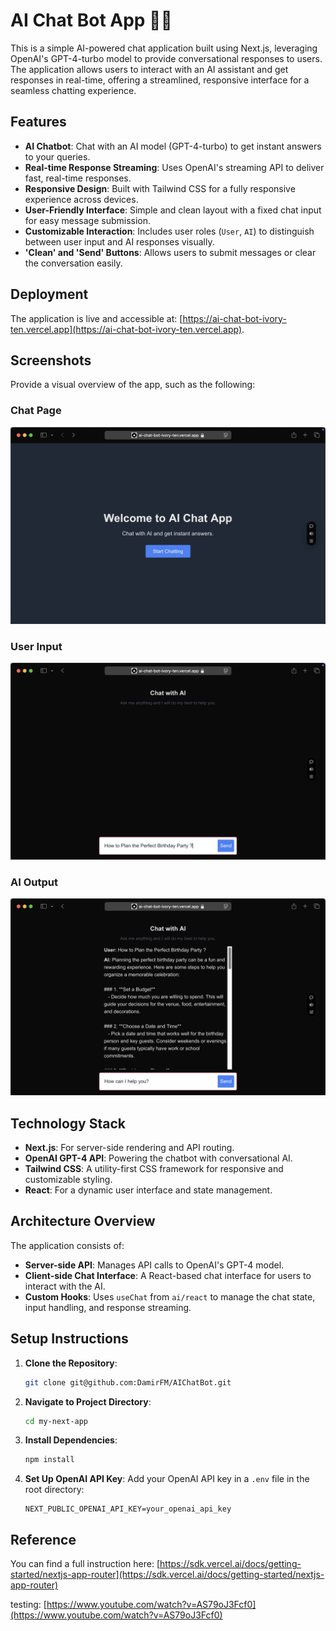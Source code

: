 # AI Chat Bot App 🤖💬

This is a simple AI-powered chat application built using Next.js, leveraging OpenAI's GPT-4-turbo model to provide conversational responses to users. The application allows users to interact with an AI assistant and get responses in real-time, offering a streamlined, responsive interface for a seamless chatting experience.

## Features

- **AI Chatbot**: Chat with an AI model (GPT-4-turbo) to get instant answers to your queries.
- **Real-time Response Streaming**: Uses OpenAI's streaming API to deliver fast, real-time responses.
- **Responsive Design**: Built with Tailwind CSS for a fully responsive experience across devices.
- **User-Friendly Interface**: Simple and clean layout with a fixed chat input for easy message submission.
- **Customizable Interaction**: Includes user roles (`User`, `AI`) to distinguish between user input and AI responses visually.
- **'Clean' and 'Send' Buttons**: Allows users to submit messages or clear the conversation easily.

## Deployment

The application is live and accessible at: [https://ai-chat-bot-ivory-ten.vercel.app](https://ai-chat-bot-ivory-ten.vercel.app).

## Screenshots

Provide a visual overview of the app, such as the following:

### Chat Page

![Chat Page](my-next-app/public/screenshots/about.png)

### User Input

![User Input](my-next-app/public/screenshots/main.png)

### AI Output

![AI Output](my-next-app/public/screenshots/main_1.png)

## Technology Stack

- **Next.js**: For server-side rendering and API routing.
- **OpenAI GPT-4 API**: Powering the chatbot with conversational AI.
- **Tailwind CSS**: A utility-first CSS framework for responsive and customizable styling.
- **React**: For a dynamic user interface and state management.

## Architecture Overview

The application consists of:

- **Server-side API**: Manages API calls to OpenAI's GPT-4 model.
- **Client-side Chat Interface**: A React-based chat interface for users to interact with the AI.
- **Custom Hooks**: Uses `useChat` from `ai/react` to manage the chat state, input handling, and response streaming.

## Setup Instructions

1. **Clone the Repository**:

   ```bash
   git clone git@github.com:DamirFM/AIChatBot.git
   ```

2. **Navigate to Project Directory**:

   ```bash
   cd my-next-app
   ```

3. **Install Dependencies**:

   ```bash
   npm install
   ```

4. **Set Up OpenAI API Key**:
   Add your OpenAI API key in a `.env` file in the root directory:
   ```plaintext
   NEXT_PUBLIC_OPENAI_API_KEY=your_openai_api_key
   ```

## Reference

You can find a full instruction here: [https://sdk.vercel.ai/docs/getting-started/nextjs-app-router](https://sdk.vercel.ai/docs/getting-started/nextjs-app-router)

testing: [https://www.youtube.com/watch?v=AS79oJ3Fcf0](https://www.youtube.com/watch?v=AS79oJ3Fcf0)
